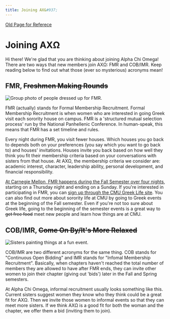 ```yaml
---
title: Joining AX&#937;
---
```


[Old Page for Referece](http://www.andrew.cmu.edu/user/alphachi/recruitment.html)

# Joining AX&#937;

Hi there! We're glad that you are thinking about joining Alpha Chi Omega! There are two ways that new members join AX&#937;: FMR and COB/IMR. Keep reading below to find out what those (ever so mysterious) acronyms mean!


## FMR, <s>Freshmen Making Rounds</s>

![Group photo of people dressed up for FMR.](/assets/images/joining-axo/fmr-group-photo.png)

FMR (actually) stands for Formal Membership Recruitment. Formal Membership Recruitment is when women who are interested in going Greek visit each sorority house on campus. FMR is a 'structured mutual selection process' run by the National Panhellenic Conference. In human-speak, this means that FMR has a set timeline and rules. 

Every night during FMR, you visit fewer houses. Which houses you go back to depends both on your preferences (you say which you want to go back to) and houses' invitations. Houses invite you back based on how well they think you fit their membership criteria based on your conversations with sisters from that house. At AX&#937;, the membership criteria we consider are: academic interest, character, leadership ability, personal development, and financial responsibility.

[At Carnegie Mellon, FMR happens during the Fall Semester over four nights](http://www.studentaffairs.cmu.edu/student-life/greek/govcouncils/pha/recruitment.html), starting on a Thursday night and ending on a Sunday. If you're interested in participating in FMR, you can [sign up through the CMU Greek Life site](http://www.studentaffairs.cmu.edu/student-life/greek/govcouncils/pha/recruitment.html). You can also find out more about sorority life at CMU by going to Greek events at the beginning of the Fall semester. Even if you're not too sure about Greek life, going to the beginning of the semester events is a great way to <s>get free food</s> meet new people and learn how things are at CMU.


## COB/IMR, <s>Come On By/It's More Relaxed</s>

![Sisters painting things at a fun event.](/assets/images/joining-axo/painting-people.jpg)

COB/IMR are two different acronyms for the same thing. COB stands for "Continuous Open Bidding" and IMR stands for "Infomal Membership Recruitment". Basically, when chapters haven't reached the total number of members they are allowed to have after FMR ends, they can invite other women to join their chapter (giving out 'bids') later in the Fall and Spring semesters.

At Alpha Chi Omega, informal recruitment usually looks something like this. Current sisters suggest women they know who they think could be a great fit for AX&#937;. Then we invite those women to informal events so that they can meet more sisters. If we think AX&#937; is a good fit for both the woman and the chapter, we offer them a bid (inviting them to join).
